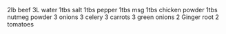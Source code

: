 2lb beef
3L water
1tbs salt
1tbs pepper
1tbs msg
1tbs chicken powder
1tbs nutmeg powder
3 onions
3 celery
3 carrots
3 green onions
2 Ginger root
2 tomatoes
